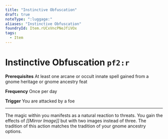 ```yaml
---
title: "Instinctive Obfuscation"
draft: true
noteType: ":luggage:"
aliases: "Instinctive Obfuscation"
foundryId: Item.rUCxVncPNeJfiVOx
tags:
  - Item
---
```


# Instinctive Obfuscation `pf2:r`

**Prerequisites** At least one arcane or occult innate spell gained from a gnome heritage or gnome ancestry feat

**Frequency** Once per day

**Trigger** You are attacked by a foe

* * *

The magic within you manifests as a natural reaction to threats. You gain the effects of _[[Mirror Image]]_ but with two images instead of three. The tradition of this action matches the tradition of your gnome ancestry options.
